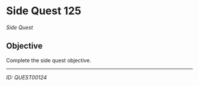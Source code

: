 # Side Quest 125

*Side Quest*

## Objective
Complete the side quest objective.

---
*ID: QUEST00124*